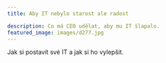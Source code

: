 ```yaml
---
title: Aby IT nebylo starost ale radost

description: Co má CEO udělat, aby mu IT šlapalo.
featured_image: images/d277.jpg
---
```


Jak si postavit své IT a jak si ho vylepšit.
